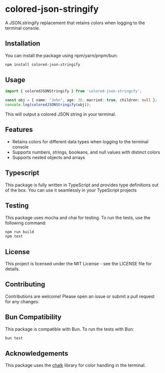 # colored-json-stringify

A JSON.stringify replacement that retains colors when logging to the terminal console.

## Installation

You can install the package using npm/yarn/pnpm/bun:

```bash
npm install colored-json-stringify
```

## Usage

```typescript
import { coloredJSONStringify } from 'colored-json-stringify';

const obj = { name: "John", age: 30, married: true, children: null };
console.log(coloredJSONStringify(obj));
```

This will output a colored JSON string in your terminal.

## Features
* Retains colors for different data types when logging to the terminal console
* Supports numbers, strings, booleans, and null values with distinct colors
* Supports nested objects and arrays

## Typescript

This package is fully written in TypeScript and provides type definitions out of the box. You can use it seamlessly in your TypeScript projects

## Testing

This package uses mocha and chai for testing. To run the tests, use the following command:

```bash
npm run build
npm test
```

## License

This project is licensed under the MIT License - see the LICENSE file for details.

## Contributing
Contributions are welcome! Please open an issue or submit a pull request for any changes.

## Bun Compatibility

This package is compatible with Bun. To run the tests with Bun:
```bash
bun test
```

## Acknowledgements
This package uses the [chalk](https://www.npmjs.com/package/chalk) library for color handling in the terminal.

